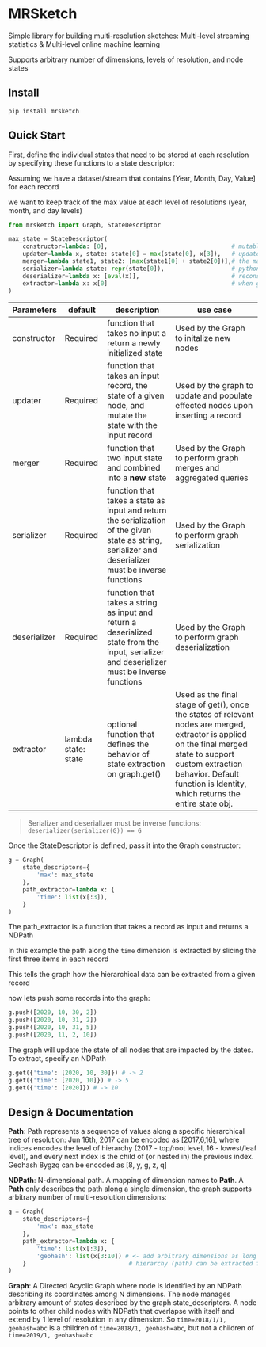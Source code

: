 # MRSketch

Simple library for building multi-resolution sketches: Multi-level streaming statistics & Multi-level online machine learning

Supports arbitrary number of dimensions, levels of resolution, and node states

## Install
```
pip install mrsketch
```

## Quick Start

First, define the individual states that need to be stored at each resolution by specifying these functions to a state descriptor: 

Assuming we have a dataset/stream that contains [Year, Month, Day, Value] for each record

we want to keep track of the max value at each level of resolutions (year, month, and day levels)

```python
from mrsketch import Graph, StateDescriptor

max_state = StateDescriptor(
    constructor=lambda: [0],                                   # mutable list to keep track of max
    updater=lambda x, state: state[0] = max(state[0], x[3]),   # update the max by comparing with new record's value
    merger=lambda state1, state2: [max(state1[0] + state2[0])],# the max of two max as a new state
    serializer=lambda state: repr(state[0]),                   # python's repr
    deserializer=lambda x: [eval(x)],                          # reconstruct the state from input string
    extractor=lambda x: x[0]                                   # when get(), extract the max from the list (state)
)
```

Parameters | default | description | use case
--- | --- | --- | ---
constructor | Required | function that takes no input a return a newly initialized state | Used by the Graph to initalize new nodes
updater | Required | function that takes an input record, the state of a given node, and mutate the state with the input record | Used by the graph to update and populate effected nodes upon inserting a record
merger | Required | function that two input state and combined into a __new__ state | Used by the Graph to perform graph merges and aggregated queries
serializer | Required | function that takes a state as input and return the serialization of the given state as string, serializer and deserializer must be inverse functions | Used by the Graph to perform graph serialization
deserializer | Required | function that takes a string as input and return a deserialized state from the input, serializer and deserializer must be inverse functions | Used by the Graph to perform graph deserialization
extractor | lambda state: state | optional function that defines the behavior of state extraction on graph.get() | Used as the final stage of get(), once the states of relevant nodes are merged, extractor is applied on the final merged state to support custom extraction behavior. Default function is Identity, which returns the entire state obj. 

> Serializer and deserializer must be inverse functions: `deserializer(serializer(G)) == G`

Once the StateDescriptor is defined, pass it into the Graph constructor:

```python
g = Graph(
    state_descriptors={
        'max': max_state
    },
    path_extractor=lambda x: {
        'time': list(x[:3]),
    }
)
```

The path_extractor is a function that takes a record as input and returns a NDPath 

In this example the path along the `time` dimension is extracted by slicing the first three items in each record

This tells the graph how the hierarchical data can be extracted from a given record

now lets push some records into the graph:
```python
g.push([2020, 10, 30, 2])
g.push([2020, 10, 31, 2])
g.push([2020, 10, 31, 5])
g.push([2020, 11, 2, 10])
```

The graph will update the state of all nodes that are impacted by the dates. To extract, specify an NDPath
```python
g.get({'time': [2020, 10, 30]}) # -> 2
g.get({'time': [2020, 10]}) # -> 5
g.get({'time': [2020]}) # -> 10
```


## Design & Documentation

__Path__: Path represents a sequence of values along a specific hierarchical tree of resolution: Jun 16th, 2017 can be encoded as [2017,6,16], where indices encodes the level of hierarchy (2017 - top/root level, 16 - lowest/leaf level), and every next index is the child of (or nested in) the previous index. Geohash 8ygzq can be encoded as [8, y, g, z, q]


__NDPath__: N-dimensional path. A mapping of dimension names to __Path__.
A __Path__ only describes the path along a single dimension, the graph supports arbitrary number of multi-resolution dimensions:
```python
g = Graph(
    state_descriptors={
        'max': max_state
    },
    path_extractor=lambda x: {
        'time': list(x[:3]),
        'geohash': list(x[3:10]) # <- add arbitrary dimensions as long as its 
    }                             # hierarchy (path) can be extracted from the records
)
```

__Graph__: A Directed Acyclic Graph where node is identified by an NDPath describing its coordinates among N dimensions. The node manages arbitrary amount of states described by the graph state_descriptors. A node points to other child nodes with NDPath that overlapse with itself and extend by 1 level of resolution in any dimension. So `time=2018/1/1, geohash=abc` is a children of `time=2018/1, geohash=abc`, but not a children of `time=2019/1, geohash=abc`
